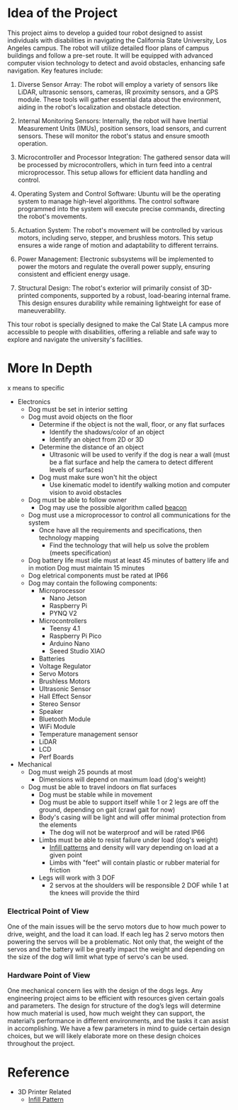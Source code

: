 # Idea of the Project

This project aims to develop a guided tour robot designed to assist individuals with disabilities in navigating the California State University, Los Angeles campus. The robot will utilize detailed floor plans of campus buildings and follow a pre-set route. It will be equipped with advanced computer vision technology to detect and avoid obstacles, enhancing safe navigation. Key features include:

1. Diverse Sensor Array: The robot will employ a variety of sensors like LiDAR, ultrasonic sensors, cameras, IR proximity sensors, and a GPS module. These tools will gather essential data about the environment, aiding in the robot's localization and obstacle detection.

2. Internal Monitoring Sensors: Internally, the robot will have Inertial Measurement Units (IMUs), position sensors, load sensors, and current sensors. These will monitor the robot's status and ensure smooth operation.

3. Microcontroller and Processor Integration: The gathered sensor data will be processed by microcontrollers, which in turn feed into a central microprocessor. This setup allows for efficient data handling and control.

4. Operating System and Control Software: Ubuntu will be the operating system to manage high-level algorithms. The control software programmed into the system will execute precise commands, directing the robot's movements.

5. Actuation System: The robot's movement will be controlled by various motors, including servo, stepper, and brushless motors. This setup ensures a wide range of motion and adaptability to different terrains.

6. Power Management: Electronic subsystems will be implemented to power the motors and regulate the overall power supply, ensuring consistent and efficient energy usage.

7. Structural Design: The robot's exterior will primarily consist of 3D-printed components, supported by a robust, load-bearing internal frame. This design ensures durability while remaining lightweight for ease of maneuverability.

This tour robot is specially designed to make the Cal State LA campus more accessible to people with disabilities, offering a reliable and safe way to explore and navigate the university's facilities.

# More In Depth

x means to specific

- Electronics
  - Dog must be set in interior setting
  - Dog must avoid objects on the floor
    - Determine if the object is not the wall, floor, or any flat surfaces
        - Identify the shadows/color of an object
        - Identify an object from 2D or 3D
    - Determine the distance of an object
        - Ultrasonic will be used to verify if the dog is near a wall (must be a flat surface and help the camera to detect different levels of surfaces)
    - Dog must make sure won't hit the object 
        - Use kinematic model to identify walking motion and computer vision to avoid obstacles
  - Dog must be able to follow owner
    - Dog may use the possible algorithm called [beacon](https://kontakt.io/what-is-a-beacon/)
  - Dog must use a microprocessor to control all communications for the system
    - Once have all the requirements and specifications, then technology mapping
        - Find the technology that will help us solve the problem (meets specification) 
  - Dog battery life must idle must at least 45 minutes of battery life and in motion Dog must maintain 15 minutes
  - Dog eletrical components must be rated at IP66
  - Dog may contain the following components:
    - Microprocessor
      - Nano Jetson
      - Raspberry Pi
      - PYNQ V2
    - Microcontrollers
      - Teensy 4.1
      - Raspberry Pi Pico
      - Arduino Nano 
      - Seeed Studio XIAO
    - Batteries
    - Voltage Regulator
    - Servo Motors
    - Brushless Motors
    - Ultrasonic Sensor
    - Hall Effect Sensor
    - Stereo Sensor
    - Speaker
    - Bluetooth Module
    - WiFi Module
    - Temperature management sensor
    - LiDAR
    - LCD 
    - Perf Boards
- Mechanical
  - Dog must weigh 25 pounds at most
    - Dimensions will depend on maximum load (dog's weight)
  - Dog must be able to travel indoors on flat surfaces
    - Dog must be stable while in movement
    - Dog must be able to support itself while 1 or 2 legs are off the ground, depending on gait (crawl gait for now)
    - Body's casing will be light and will offer minimal protection from the elements
      - The dog will not be waterproof and will be rated IP66  
    - Limbs must be able to resist failure under load (dog's weight)
      - [Infill patterns](https://all3dp.com/2/cura-infill-patterns-all-you-need-to-know/) and density will vary depending on load at a given point
      - Limbs with "feet" will contain plastic or rubber material for friction
    - Legs will work with 3 DOF
      - 2 servos at the shoulders will be responsible 2 DOF while 1 at the knees will provide the third
  
 
  

### Electrical Point of View

One of the main issues will be the servo motors due to how much power to drive, weight, and the load it can load. If each leg has 2 servo motors then powering the servos will be a problematic. Not only that, the weight of the servos and the battery will be greatly impact the weight and depending on the size of the dog will limit what type of servo's can be used. 



### Hardware Point of View

One mechanical concern lies with the design of the dogs legs. Any engineering project aims to be efficient with resources given certain goals and parameters. The design for structure of the dog’s legs will determine how much material is used, how much weight they can support, the material’s performance in different environments, and the tasks it can assist in accomplishing. We have a few parameters in mind to guide certain design choices, but we will likely elaborate more on these design choices throughout the project. 



# Reference
- 3D Printer Related
  - [Infill Pattern](https://all3dp.com/2/cura-infill-patterns-all-you-need-to-know/)

